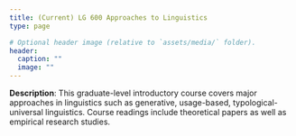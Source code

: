 ```yaml
---
title: (Current) LG 600 Approaches to Linguistics
type: page

# Optional header image (relative to `assets/media/` folder).
header:
  caption: ""
  image: ""
---
```


**Description**: This graduate-level introductory course covers major approaches in linguistics such as generative, usage-based, typological-universal linguistics. Course readings include theoretical papers as well as empirical research studies.
